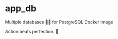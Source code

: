 # app_db

Multiple databases 🐳🐳 for PostgreSQL Docker Image


<!-- INSPIRATIONAL_QUOTE_START -->
Action beats perfection.
🐶
<!-- INSPIRATIONAL_QUOTE_END -->
